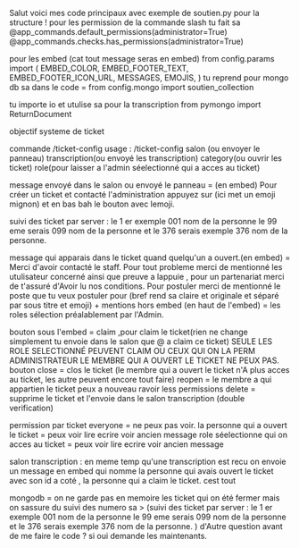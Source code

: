 Salut voici mes code principaux avec exemple de soutien.py pour la structure !
pour les permission de la commande slash tu fait sa @app_commands.default_permissions(administrator=True)
    @app_commands.checks.has_permissions(administrator=True)


pour les embed (cat tout message seras en embed)
from config.params import (
    EMBED_COLOR,
    EMBED_FOOTER_TEXT,
    EMBED_FOOTER_ICON_URL,
    MESSAGES,
    EMOJIS,
)
tu reprend pour mongo db sa dans le code = 
from config.mongo import soutien_collection

tu importe io et utulise sa pour la transcription from pymongo import ReturnDocument


objectif systeme de ticket

commande /ticket-config
usage : /ticket-config salon (ou envoyer le panneau) transcription(ou envoyé les transcription) category(ou ouvrir les ticket) role(pour laisser a l'admin séelectionné qui a acces au ticket)


message envoyé dans le salon ou envoyé le panneau = (en embed) Pour créer un ticket et contacté l'administration appuyez sur (ici met un emoji mignon) et en bas bah le bouton avec lemoji.

suivi des ticket par server : le 1 er exemple 001 nom de la personne le 99 eme serais 099 nom de la personne et le 376 serais exemple 376 nom de la personne.


message qui apparais dans le ticket quand quelqu'un a ouvert.(en embed) = Merci d'avoir contacté le staff. Pour tout probleme merci de mentionné les utulisateur concerné ainsi que preuve a lappuie , pour un partenariat merci de t'assuré d'Avoir lu nos conditions. Pour postuler merci de mentionné le poste que tu veux postuler pour (bref rend sa claire et originale et séparé par sous titre et emoji) + mentions hors embed (en haut de l'embed) = les roles sélection préalablement par l'Admin.

bouton sous l'embed = claim ,pour claim le ticket(rien ne change simplement tu envoie dans le salon que @ a claim ce ticket) SEULE LES ROLE SELECTIONNÉ PEUVENT CLAIM OU CEUX QUI ON LA PERM ADMINISTRATEUR LE MEMBRE QUI A OUVERT LE TICKET NE PEUX PAS.
bouton close = clos le ticket (le membre qui a ouvert le ticket n'A plus acces au ticket, les autre peuvent encore tout faire)
reopen = le membre a qui appartien le ticket peux a nouveau ravoir less permissions
delete = supprime le ticket et l'envoie dans le salon transcription (double verification) 

permission par ticket 
everyone = ne peux pas voir.
la personne qui a ouvert le ticket = peux voir lire ecrire voir ancien message
role séelectionne qui on acces au ticket = peux voir lire ecrire voir ancien message


salon transcription : en meme temp qu'une transcription est recu on envoie un message en embed qui nomme la personne qui avais ouvert le ticket avec son id a coté , la personne qui a claim le ticket. cest tout

mongodb = on ne garde pas en memoire les ticket qui on été fermer mais on sassure du suivi des numero sa > (suivi des ticket par server : le 1 er exemple 001 nom de la personne le 99 eme serais 099 nom de la personne et le 376 serais exemple 376 nom de la personne.
)
d'Autre question avant de me faire le code ? si oui demande les maintenants.